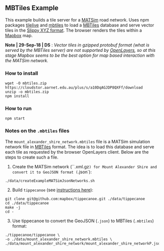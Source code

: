 ## MBTiles Example

This example builds a tile server for a [MATSim](http://ci.matsim.org:8080/job/MATSim-Book/ws/partOne-latest.pdf) road network.
Uses npm packages [tilelive](https://www.npmjs.com/package/@mapbox/tilelive) and
[mbtiles](https://www.npmjs.com/package/@mapbox/mbtiles) to load a
[MBTiles](https://github.com/mapbox/mbtiles-spec) database and serve
vector tiles in the [Slippy XYZ format](https://wiki.openstreetmap.org/wiki/Slippy_map_tilenames).
The browser renders the tiles within a [Mapbox](https://www.mapbox.com/api-documentation/) map.

**Note | 29-Sep-18 | DS** : *Vector tiles in gzipped protobuf format (what is
  served by the MBTiles server) are not supported by [OpenLayers](https://openlayers.org/),
  so at this stage Mapbox seems to be the best option for map based interaction
  with the MATSim network.*

### How to install
```
wget -O mbtiles.zip https://cloudstor.aarnet.edu.au/plus/s/a10DqAGJDP8QXFf/download
unzip -o mbtiles.zip
npm install
```

### How to run
```
npm start
```

### Notes on the `.mbtiles` files
The `mount_alexander_shire_network.mbtiles` file is a MATSim simulation network file in  [MBTiles](https://github.com/mapbox/mbtiles-spec) format. The idea is to load this database and serve each tile as requested by the browser OpenLayers client. Below are the steps to create such a file.

1. Create the MATSim network (``.xml.gz`) for Mount Alexander Shire and convert it to
GeoJSON format (`.json`):
```
./data/createExampleMATSimJsonNetworks.sh
```

2. Build `tippecanoe` (see [instructions here](https://github.com/mapbox/tippecanoe#installation)):
```
git clone git@github.com:mapbox/tippecanoe.git ./data/tippecanoe
cd ./data/tippecanoe
make -j
cd -
```

3. Use tippecanoe to convert the GeoJSON (`.json`) to MBTiles (`.mbtiles`) format:
```
./tippecanoe/tippecanoe \
-o ./data/mount_alexander_shire_network.mbtiles \
./data/mount_alexander_shire_network/mount_alexander_shire_networkP.json
```
